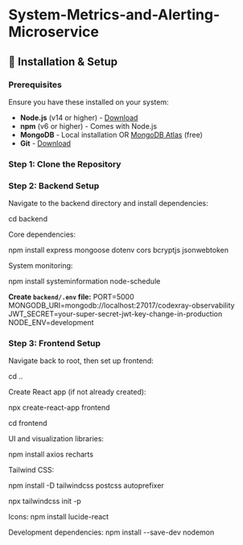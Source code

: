 # System-Metrics-and-Alerting-Microservice


## 🚀 Installation & Setup

### Prerequisites

Ensure you have these installed on your system:
- **Node.js** (v14 or higher) - [Download](https://nodejs.org/)
- **npm** (v6 or higher) - Comes with Node.js
- **MongoDB** - Local installation OR [MongoDB Atlas](https://www.mongodb.com/cloud/atlas) (free)
- **Git** - [Download](https://git-scm.com/)

### Step 1: Clone the Repository


### Step 2: Backend Setup

Navigate to the backend directory and install dependencies:

cd backend

Core dependencies:

npm install express mongoose dotenv cors bcryptjs jsonwebtoken

System monitoring:

npm install systeminformation node-schedule

**Create `backend/.env` file:**
PORT=5000
MONGODB_URI=mongodb://localhost:27017/codexray-observability
JWT_SECRET=your-super-secret-jwt-key-change-in-production
NODE_ENV=development

### Step 3: Frontend Setup

Navigate back to root, then set up frontend:

cd ..

Create React app (if not already created):

npx create-react-app frontend

cd frontend

UI and visualization libraries:

npm install axios recharts

Tailwind CSS:

npm install -D tailwindcss postcss autoprefixer

npx tailwindcss init -p

Icons:
npm install lucide-react

Development dependencies:
npm install --save-dev nodemon
